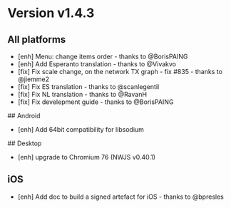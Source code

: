 # Version v1.4.3

## All platforms

- [enh] Menu: change items order - thanks to @BorisPAING 
- [enh] Add Esperanto translation - thanks to @Vivakvo 
- [fix] Fix scale change, on the network TX graph - fix #835 - thanks to @jiemme2
- [fix] Fix ES translation - thanks to @scanlegentil
- [fix] Fix NL translation - thanks to @RavanH
- [fix] Fix develepment guide - thanks to @BorisPAING 

## Android

- [enh] Add 64bit compatibility for libsodium

## Desktop

- [enh] upgrade to Chromium 76 (NWJS v0.40.1)

## iOS

- [enh] Add doc to build a signed artefact for iOS - thanks to @bpresles

